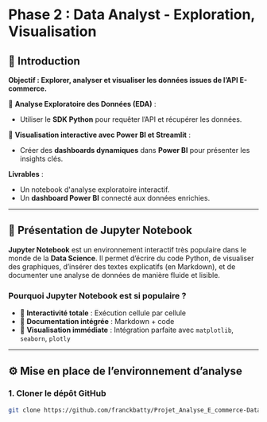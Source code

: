 # **Phase 2 : Data Analyst - Exploration, Visualisation**

## 🎯 Introduction

**Objectif : Explorer, analyser et visualiser les données issues de l’API E-commerce.**  

🔹 **Analyse Exploratoire des Données (EDA)** :  
- Utiliser le **SDK Python** pour requêter l’API et récupérer les données.   

🔹 **Visualisation interactive avec Power BI et Streamlit** :  
- Créer des **dashboards dynamiques** dans **Power BI** pour présenter les insights clés.    

**Livrables** :  
- Un notebook d'analyse exploratoire interactif.  
- Un **dashboard Power BI** connecté aux données enrichies.  

---

## 📓 Présentation de Jupyter Notebook

**Jupyter Notebook** est un environnement interactif très populaire dans le monde de la **Data Science**. Il permet d’écrire du code Python, de visualiser des graphiques, d’insérer des textes explicatifs (en Markdown), et de documenter une analyse de données de manière fluide et lisible.

### Pourquoi Jupyter Notebook est si populaire ?

- 🔹 **Interactivité totale** : Exécution cellule par cellule
- 🔹 **Documentation intégrée** : Markdown + code
- 🔹 **Visualisation immédiate** : Intégration parfaite avec `matplotlib`, `seaborn`, `plotly`

---

## ⚙️ Mise en place de l’environnement d’analyse

### 1. Cloner le dépôt GitHub

```bash
git clone https://github.com/franckbatty/Projet_Analyse_E_commerce-Data_Analyst-.git

